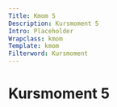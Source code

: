 ```yaml
---
Title: Kmom 5
Description: Kursmoment 5
Intro: Placeholder
Wrapclass: kmom
Template: kmom
Filterword: Kursmoment
---
```


# Kursmoment 5
